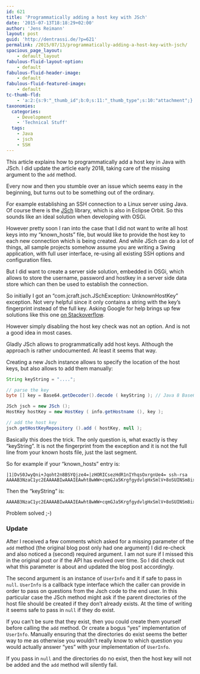 ```yaml
---
id: 621
title: 'Programmatically adding a host key with JSch'
date: '2015-07-13T18:18:29+02:00'
author: 'Jens Reimann'
layout: post
guid: 'http://dentrassi.de/?p=621'
permalink: /2015/07/13/programmatically-adding-a-host-key-with-jsch/
spacious_page_layout:
    - default_layout
fabulous-fluid-layout-option:
    - default
fabulous-fluid-header-image:
    - default
fabulous-fluid-featured-image:
    - default
tc-thumb-fld:
    - 'a:2:{s:9:"_thumb_id";b:0;s:11:"_thumb_type";s:10:"attachment";}'
taxonomies:
  categories:
    - Development
    - 'Technical Stuff'
  tags:
    - Java
    - jsch
    - SSH
---
```


This article explains how to programmatically add a host key in Java with JSch. I did update the article early 2018, taking care of the missing argument to the `add` method.

<!-- more -->

Every now and then you stumble over an issue which seems easy in the beginning, but turns out to be something out of the ordinary.

For example establishing an SSH connection to a Linux server using Java. Of course there is the [JSch](http://www.jcraft.com/jsch/) library, which is also in Eclipse Orbit. So this sounds like an ideal solution when developing with OSGi.

However pretty soon I ran into the case that I did not want to write all host keys into my “known\_hosts” file, but would like to provide the host key to each new connection which is being created. And while JSch can do a lot of things, all sample projects somehow assume you are writing a Swing application, with full user interface, re-using all existing SSH options and configuration files.

But I did want to create a server side solution, embedded in OSGi, which allows to store the username, password and hostkey in a server side data store which can then be used to establish the connection.

So initially I got an “com.jcraft.jsch.JSchException: UnknownHostKey” exception. Not very helpful since it only contains a string with the key’s fingerprint instead of the full key. Asking Google for help brings up few solutions like this one [on Stackoverflow](https://stackoverflow.com/questions/2003419/com-jcraft-jsch-jschexception-unknownhostkey).

However simply disabling the host key check was not an option. And is not a good idea in most cases.

Gladly JSch allows to programmatically add host keys. Although the approach is rather undocumented. At least it seems that way.

Creating a new Jsch instance allows to specify the location of the host keys, but also allows to add them manually:

```java
String keyString = "....";

// parse the key
byte [] key = Base64.getDecoder().decode ( keyString ); // Java 8 Base64 - or any other

JSch jsch = new JSch ();
HostKey hostKey = new HostKey ( info.getHostname (), key );

// add the host key
jsch.getHostKeyRepository ().add ( hostKey, null );
```

Basically this does the trick. The only question is, what exactly is they “keyString”. It is not the fingerprint from the exception and it is not the full line from your known hosts file, just the last segment.

So for example if your “known\_hosts” entry is:

```
|1|DvS0JwyQni+Jqoht2n8BSYQjze4=|zHORICsezHdR1nIYhqsOxrgnUe4= ssh-rsa AAAAB3NzaC1yc2EAAAABIwAAAIEAwht8wWW+cqmGJa5KrgfgydvlgHxSmlV+8oSUINSm8ix+wG87jQHz56MeaFf0F3IvxiivfvIUxBGlb05CZC1rCTfinvS7H1ktDIwVUK3gv+SGNYtGGwWbtg+oMXAevpV5pMTvDS7Ue6OUnSXGDbAxcqXBA+ApKCG5oizhyrtzOrU=
```

Then the “keyString” is:

```
AAAAB3NzaC1yc2EAAAABIwAAAIEAwht8wWW+cqmGJa5KrgfgydvlgHxSmlV+8oSUINSm8ix+wG87jQHz56MeaFf0F3IvxiivfvIUxBGlb05CZC1rCTfinvS7H1ktDIwVUK3gv+SGNYtGGwWbtg+oMXAevpV5pMTvDS7Ue6OUnSXGDbAxcqXBA+ApKCG5oizhyrtzOrU=
```

Problem solved ;-)

### Update

After I received a few comments which asked for a missing parameter of the `add` method (the original blog post only had one argument) I did re-check and also noticed a (second) required argument. I am not sure if I missed this in the original post or if the API has evolved over time. So I did check out what this parameter is about and updated the blog post accordingly.

The second argument is an instance of `UserInfo` and it if safe to pass in `null`. `UserInfo` is a callback type interface which the caller can provide in order to pass on questions from the Jsch code to the end user. In this particular case the JSch method might ask if the parent directories of the host file should be created if they don’t already exists. At the time of writing it seems safe to pass in `null` if they do exist.

If you can’t be sure that they exist, then you could create them yourself before calling the `add` method. Or create a bogus “yes” implementation of `UserInfo`. Manually ensuring that the directories do exist seems the better way to me as otherwise you wouldn’t really know to which question you would actually answer “yes” with your implementation of `UserInfo`.

If you pass in `null` and the directories do no exist, then the host key will not be added and the `add` method will silently fail.
